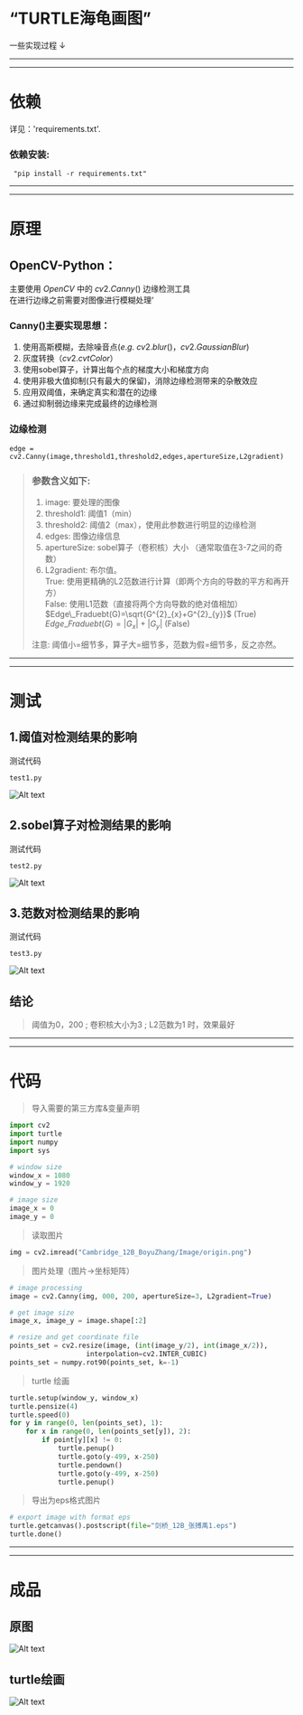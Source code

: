 # “TURTLE海龟画图”

一些实现过程 $\downarrow$

---
---
# 依赖
详见：'requirements.txt'. 

### 依赖安装:
```
 "pip install -r requirements.txt"
```

---
---
# 原理
## OpenCV-Python：
主要使用 $OpenCV$ 中的 $cv2.Canny()$ 边缘检测工具  
在进行边缘之前需要对图像进行模糊处理‘
### Canny()主要实现思想：
1. 使用高斯模糊，去除噪音点($e.g.$ $cv2.blur()$，$cv2.GaussianBlur$)
2. 灰度转换（$cv2.cvtColor$）
3. 使用sobel算子，计算出每个点的梯度大小和梯度方向
4. 使用非极大值抑制(只有最大的保留)，消除边缘检测带来的杂散效应
5. 应用双阈值，来确定真实和潜在的边缘
6. 通过抑制弱边缘来完成最终的边缘检测

### 边缘检测
```
edge = cv2.Canny(image,threshold1,threshold2,edges,apertureSize,L2gradient) 
```
> ### 参数含义如下:
> 1. image: 要处理的图像  
> 2. threshold1: 阈值1（min）  
> 3. threshold2: 阈值2（max），使用此参数进行明显的边缘检测  
> 4. edges: 图像边缘信息  
> 5. apertureSize: sobel算子（卷积核）大小  （通常取值在3-7之间的奇数）
> 6. L2gradient: 布尔值。  
>       True: 使用更精确的L2范数进行计算（即两个方向的导数的平方和再开方）  
>       False: 使用L1范数（直接将两个方向导数的绝对值相加）  
> $Edge\_Fraduebt(G)=\sqrt{G^{2}_{x}+G^{2}_{y}}$ (True)  
> $Edge\_Fraduebt(G)=|G_{x}|+|G_{y}|$ (False)
>
> 注意: 阈值小=细节多，算子大=细节多，范数为假=细节多，反之亦然。


---
---
# 测试
## 1.阈值对检测结果的影响
测试代码
```
test1.py
```
![Alt text](../../../E:/python/Cambridge_12B_BoyuZhang/Image/%E9%98%88%E5%80%BC%E5%AF%B9%E6%A3%80%E6%B5%8B%E7%BB%93%E6%9E%9C%E7%9A%84%E5%BD%B1%E5%93%8D.png)

## 2.sobel算子对检测结果的影响
测试代码
```
test2.py
```
![Alt text](../../../E:/python/Cambridge_12B_BoyuZhang/Image/sobel%E7%AE%97%E5%AD%90%E5%AF%B9%E6%A3%80%E6%B5%8B%E7%BB%93%E6%9E%9C%E7%9A%84%E5%BD%B1%E5%93%8D.png)

## 3.范数对检测结果的影响
测试代码
```
test3.py
```
![Alt text](../../../E:/python/Cambridge_12B_BoyuZhang/Image/%E8%8C%83%E6%95%B0%E5%AF%B9%E6%A3%80%E6%B5%8B%E7%BB%93%E6%9E%9C%E7%9A%84%E5%BD%B1%E5%93%8D.png)

## 结论
> 阈值为0，200 ; 卷积核大小为3 ; L2范数为1 时，效果最好

---
---
# 代码
> 导入需要的第三方库&变量声明
```python
import cv2
import turtle
import numpy
import sys

# window size
window_x = 1080
window_y = 1920

# image size
image_x = 0
image_y = 0
```

> 读取图片
```python
img = cv2.imread("Cambridge_12B_BoyuZhang/Image/origin.png")
```

> 图片处理（图片$\rightarrow$坐标矩阵）
```python
# image processing
image = cv2.Canny(img, 000, 200, apertureSize=3, L2gradient=True)

# get image size
image_x, image_y = image.shape[:2]

# resize and get coordinate file
points_set = cv2.resize(image, (int(image_y/2), int(image_x/2)),
                   interpolation=cv2.INTER_CUBIC)
points_set = numpy.rot90(points_set, k=-1)
```

> turtle 绘画
```python
turtle.setup(window_y, window_x)
turtle.pensize(4)
turtle.speed(0)
for y in range(0, len(points_set), 1):
    for x in range(0, len(points_set[y]), 2):
        if point[y][x] != 0:
            turtle.penup()
            turtle.goto(y-499, x-250)
            turtle.pendown()
            turtle.goto(y-499, x-250)
            turtle.penup()
```
> 导出为eps格式图片
```python
# export image with format eps
turtle.getcanvas().postscript(file="剑桥_12B_张搏禹1.eps")
turtle.done()
```

---
---
# 成品
## 原图
![Alt text](../../../E:/python/Cambridge_12B_BoyuZhang/Image/origin.png)
## turtle绘画
![Alt text](../../../E:/python/Cambridge_12B_BoyuZhang/Image/%E5%89%91%E6%A1%A5_12B_%E5%BC%A0%E6%90%8F%E7%A6%B9.png)
